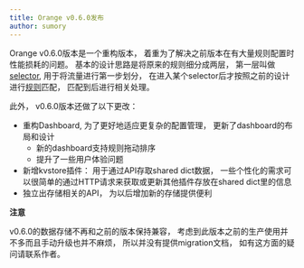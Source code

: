 ```yaml
---
title: Orange v0.6.0发布
author: sumory
---
```


Orange v0.6.0版本是一个重构版本， 着重为了解决之前版本在有大量规则配置时性能损耗的问题。 基本的设计思路是将原来的规则细分成两层， 第一层叫做[selector](/docs/concept/selector/), 用于将流量进行第一步划分， 在进入某个selector后才按照之前的设计进行[规则](/docs/concept/rule/)匹配， 匹配到后进行相关处理。

此外， v0.6.0版本还做了以下更改：

- 重构Dashboard, 为了更好地适应更复杂的配置管理， 更新了dashboard的布局和设计
    - 新的dashboard支持规则拖动排序
    - 提升了一些用户体验问题
- 新增kvstore插件： 用于通过API存取shared dict数据， 一些个性化的需求可以很简单的通过HTTP请求来获取或更新其他插件存放在shared dict里的信息
- 独立出存储相关的API， 为以后增加新的存储提供便利

**注意**

v0.6.0的数据存储不再和之前的版本保持兼容， 考虑到此版本之前的生产使用并不多而且手动升级也并不麻烦， 所以并没有提供migration文档， 如有这方面的疑问请联系作者。
